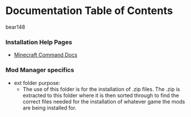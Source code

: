 # Documentation Table of Contents
bear148

### Installation Help Pages
- [Minecraft Command Docs](./Minecraft.md)

### Mod Manager specifics
* ext folder purpose:
   * The use of this folder is for the installation of .zip files. The .zip is extracted to this folder where it is then sorted through to find the correct files needed for the installation of whatever game the mods are being installed for.